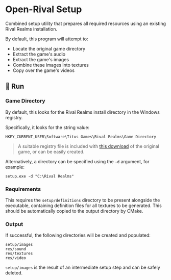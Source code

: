# Open-Rival Setup

Combined setup utility that prepares all required resources using an existing Rival Realms installation.

By default, this program will attempt to:

- Locate the original game directory
- Extract the game's audio
- Extract the game's images
- Combine these images into textures
- Copy over the game's videos

## :runner: Run

### Game Directory

By default, this looks for the Rival Realms install directory in the Windows registry.

Specifically, it looks for the string value:

```
HKEY_CURRENT_USER\Software\Titus Games\Rival Realms\Game Directory
```

> A suitable registry file is included with [this download](https://www.old-games.com/download/5514/rival-realms) of the original game, or can be easily created.

Alternatively, a directory can be specified using the `-d` argument, for example:

```
setup.exe -d "C:\Rival Realms"
```

### Requirements

This requires the `setup/definitions` directory to be present alongside the executable, containing definition files for all textures to be generated. This should be automatically copied to the output directory by CMake.

### Output

If successful, the following directories will be created and populated:

```
setup/images
res/sound
res/textures
res/video
```

`setup/images` is the result of an intermediate setup step and can be safely deleted.
